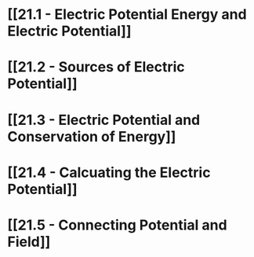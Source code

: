 # [[21.1 - Electric Potential Energy and Electric Potential]]

# [[21.2 - Sources of Electric Potential]]

# [[21.3 - Electric Potential and Conservation of Energy]]

# [[21.4 - Calcuating the Electric Potential]]

# [[21.5 - Connecting Potential and Field]]
